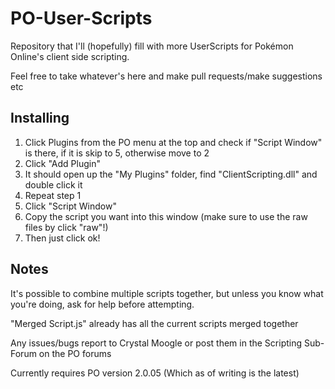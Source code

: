 PO-User-Scripts
===============
Repository that I'll (hopefully) fill with more UserScripts for Pokémon Online's client side scripting.

Feel free to take whatever's here and make pull requests/make suggestions etc

Installing
-------------
1. Click Plugins from the PO menu at the top and check if "Script Window" is there, if it is skip to 5, otherwise move to 2
2. Click "Add Plugin"
3. It should open up the "My Plugins" folder, find "ClientScripting.dll" and double click it
4. Repeat step 1
5. Click "Script Window"
6. Copy the script you want into this window (make sure to use the raw files by click "raw"!)
7. Then just click ok!

Notes
-------------
It's possible to combine multiple scripts together, but unless you know what you're doing, ask for help before attempting. 

"Merged Script.js" already has all the current scripts merged together

Any issues/bugs report to Crystal Moogle or post them in the Scripting Sub-Forum on the PO forums

Currently requires PO version 2.0.05 (Which as of writing is the latest)